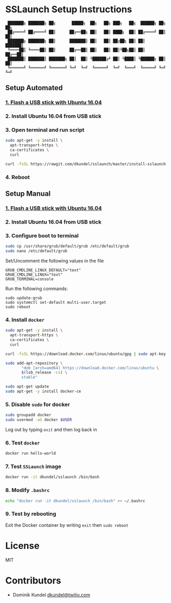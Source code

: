 # SSLaunch Setup Instructions

```
 ███████╗ ███████╗ ██╗       █████╗  ██╗   ██╗ ███╗   ██╗  ██████╗ ██╗  ██╗ 
 ██╔════╝ ██╔════╝ ██║      ██╔══██╗ ██║   ██║ ████╗  ██║ ██╔════╝ ██║  ██║ 
 ███████╗ ███████╗ ██║      ███████║ ██║   ██║ ██╔██╗ ██║ ██║      ███████║ 
 ╚════██║ ╚════██║ ██║      ██╔══██║ ██║   ██║ ██║╚██╗██║ ██║      ██╔══██║ 
 ███████║ ███████║ ███████╗ ██║  ██║ ╚██████╔╝ ██║ ╚████║ ╚██████╗ ██║  ██║ 
 ╚══════╝ ╚══════╝ ╚══════╝ ╚═╝  ╚═╝  ╚═════╝  ╚═╝  ╚═══╝  ╚═════╝ ╚═╝  ╚═╝ 
```

## Setup Automated

### [1. Flash a USB stick with Ubuntu 16.04](https://www.ubuntu.com/download/desktop/create-a-usb-stick-on-macos)

### 2. Install Ubuntu 16.04 from USB stick

### 3. Open terminal and run script

```bash
sudo apt-get -y install \
  apt-transport-https \
  ca-certificates \
  curl

curl -fsSL https://rawgit.com/dkundel/sslaunch/master/install-sslaunch.sh | sudo bash -
```

### 4. Reboot

## Setup Manual

### [1. Flash a USB stick with Ubuntu 16.04](https://www.ubuntu.com/download/desktop/create-a-usb-stick-on-macos)

### 2. Install Ubuntu 16.04 from USB stick

### 3. Configure boot to terminal

```bash
sudo cp /usr/share/grub/default/grub /etc/default/grub
sudo nano /etc/default/grub
```

Set/Uncomment the following values in the file

```
GRUB_CMDLINE_LINUX_DEFAULT="text"
GRUB_CMDLINE_LINUX="text"
GRUB_TERMINAL=console
```

Run the following commands:

```
sudo update-grub
sudo systemctl set-default multi-user.target
sudo reboot
```

### 4. Install `docker`

```bash
sudo apt-get -y install \
  apt-transport-https \
  ca-certificates \
  curl

curl -fsSL https://download.docker.com/linux/ubuntu/gpg | sudo apt-key add -

sudo add-apt-repository \
       "deb [arch=amd64] https://download.docker.com/linux/ubuntu \
       $(lsb_release -cs) \
       stable"

sudo apt-get update
sudo apt-get -y install docker-ce
```

### 5. Disable `sudo` for docker

```bash
sudo groupadd docker
sudo usermod -aG docker $USER
```

Log out by typing `exit` and then log back in

### 6. Test `docker`

```bash
docker run hello-world
```

### 7. Test `SSLaunch` image

```bash
docker run -it dkundel/sslaunch /bin/bash
```

### 8. Modify `.bashrc`

```bash
echo "docker run -it dkundel/sslaunch /bin/bash" >> ~/.bashrc
```

### 9. Test by rebooting

Exit the Docker container by writing `exit` then `sudo reboot`

# License

MIT

# Contributors

- Dominik Kundel <dkundel@twilio.com>